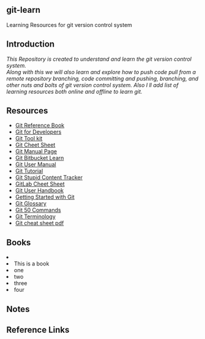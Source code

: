 ## git-learn
Learning Resources for git version control system

## Introduction

<i> This Repository is created to understand and learn the git version control system.  
Along with this we will also learn and explore how to push code pull from a remote 
repository branching, code committing and pushing, branching, and other nuts and bolts 
of git version control system.  Also I ll add list of learning resources both online 
and offline to learn git. </i>

## Resources

- [Git Reference Book][1]
- [Git for Developers][2]
- [Git Tool kit][3]
- [Git Cheet Sheet][4]
- [Git Manual Page][5]
- [Git Bitbucket Learn][6]
- [Git User Manual][7]
- [Git Tutorial][8]
- [Git Stupid Content Tracker][9]
- [GitLab Cheet Sheet][10]
- [Git User Handbook][11]
- [Getting Started with Git][12]
- [Git Glossary][13]
- [Git 50 Commands][14]
- [Git Terminology][15]
- [Git cheat sheet pdf][16]
## Books

<li>
<li> This is a book
<li> one
<li> two
<li> three
<li> four
</li>


## Notes 


## Reference Links

[1]: https://git-scm.com/book/en/v2.html
[2]: https://githubtraining.github.io/training-manual/#/01_getting_ready_for_class
[3]: https://training.github.com
[4]: https://ndpsoftware.com/git-cheatsheet.html#loc=index;
[5]: https://git.github.io/htmldocs/git.html
[6]: https://www.atlassian.com/git/tutorials/setting-up-a-repository
[7]: https://git-scm.com/docs/user-manual
[8]: https://git-scm.com/docs/gittutorial
[9]: https://git-scm.com/docs/git
[10]: https://about.gitlab.com/images/press/git-cheat-sheet.pdf
[11]: https://intellipaat.com/blog/tutorial/devops-tutorial/git-cheat-sheet/
[12]: https://docs.github.com/en/get-started/getting-started-with-git
[13]: https://docs.github.com/en/get-started/quickstart/github-glossary
[14]: https://www.freecodecamp.org/news/git-cheat-sheet/
[15]: https://www.cloudways.com/blog/git-cheat-sheet/
[16]: https://education.github.com/git-cheat-sheet-education.pdf

